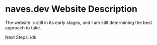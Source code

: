 # naves.dev Website Description

The website is still in its early stages, and I am still determining the best approach to take.

Next Steps: idk